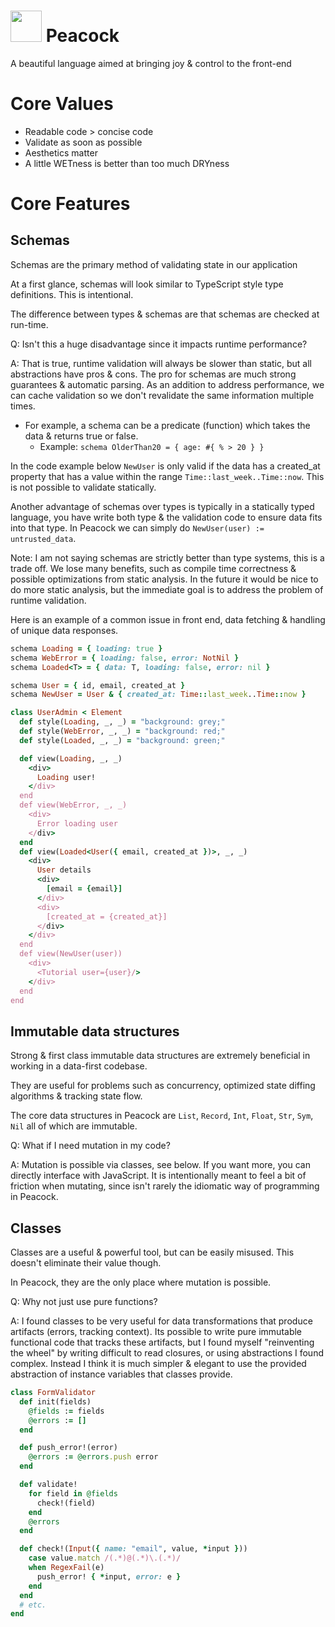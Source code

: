 # <img src="https://user-images.githubusercontent.com/7607387/153535569-5c42a9a9-73bb-447a-a0d9-7aa521ebd52f.png" height=50 /> Peacock

A beautiful language aimed at bringing joy & control to the front-end

# Core Values

- Readable code > concise code
- Validate as soon as possible
- Aesthetics matter
- A little WETness is better than too much DRYness

# Core Features

## Schemas

Schemas are the primary method of validating state in our application

At a first glance, schemas will look similar to TypeScript style type definitions. This is intentional.

The difference between types & schemas are that schemas are checked at run-time.

Q: Isn't this a huge disadvantage since it impacts runtime performance?

A: That is true, runtime validation will always be slower than static, but all abstractions have pros & cons. The pro for schemas are much strong guarantees & automatic parsing. As an addition to address performance, we can cache validation so we don't revalidate the same information multiple times.

- For example, a schema can be a predicate (function) which takes the data & returns true or false.
  - Example: `schema OlderThan20 = { age: #{ % > 20 } }`

In the code example below `NewUser` is only valid if the data has a created_at property that has a value within the range `Time::last_week..Time::now`. This is not possible to validate statically.

Another advantage of schemas over types is typically in a statically typed language, you have write both type & the validation code to ensure data fits into that type. In Peacock we can simply do `NewUser(user) := untrusted_data`.

Note: I am not saying schemas are strictly better than type systems, this is a trade off. We lose many benefits, such as compile time correctness & possible optimizations from static analysis. In the future it would be nice to do more static analysis, but the immediate goal is to address the problem of runtime validation.

Here is an example of a common issue in front end, data fetching & handling of unique data responses.

```ruby
schema Loading = { loading: true }
schema WebError = { loading: false, error: NotNil }
schema Loaded<T> = { data: T, loading: false, error: nil }

schema User = { id, email, created_at }
schema NewUser = User & { created_at: Time::last_week..Time::now }

class UserAdmin < Element
  def style(Loading, _, _) = "background: grey;"
  def style(WebError, _, _) = "background: red;"
  def style(Loaded, _, _) = "background: green;"

  def view(Loading, _, _)
    <div>
      Loading user!
    </div>
  end
  def view(WebError, _, _)
    <div>
      Error loading user
    </div>
  end
  def view(Loaded<User({ email, created_at })>, _, _)
    <div>
      User details
      <div>
        [email = {email}]
      </div>
      <div>
        [created_at = {created_at}]
      </div>
    </div>
  end
  def view(NewUser(user))
    <div>
      <Tutorial user={user}/>
    </div>
  end
end
```

## Immutable data structures

Strong & first class immutable data structures are extremely beneficial in working in a data-first codebase.

They are useful for problems such as concurrency, optimized state diffing algorithms & tracking state flow.

The core data structures in Peacock are `List`, `Record`, `Int`, `Float`, `Str`, `Sym`, `Nil` all of which are immutable.

Q: What if I need mutation in my code?

A: Mutation is possible via classes, see below. If you want more, you can directly interface with JavaScript. It is intentionally meant to feel a bit of friction when mutating, since isn't rarely the idiomatic way of programming in Peacock.

## Classes

Classes are a useful & powerful tool, but can be easily misused. This doesn't eliminate their value though.

In Peacock, they are the only place where mutation is possible.

Q: Why not just use pure functions?

A: I found classes to be very useful for data transformations that produce artifacts (errors, tracking context). Its possible to write pure immutable functional code that tracks these artifacts, but I found myself "reinventing the wheel" by writing difficult to read closures, or using abstractions I found complex. Instead I think it is much simpler & elegant to use the provided abstraction of instance variables that classes provide.

```ruby
class FormValidator
  def init(fields)
    @fields := fields
    @errors := []
  end

  def push_error!(error)
    @errors := @errors.push error
  end

  def validate!
    for field in @fields
      check!(field)
    end
    @errors
  end

  def check!(Input({ name: "email", value, *input }))
    case value.match /(.*)@(.*)\.(.*)/
    when RegexFail(e)
      push_error! { *input, error: e }
    end
  end
  # etc.
end
```
